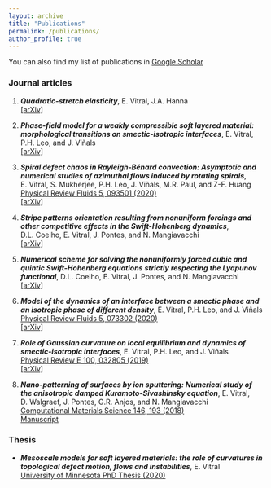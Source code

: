 ```yaml
---
layout: archive
title: "Publications"
permalink: /publications/
author_profile: true
---
```


<!---
{% if author.googlescholar %}
  You can also find my articles on <u><a href="{{author.googlescholar}}">my Google Scholar profile</a>.</u>
#{% endif %}

{% include base_path %}

{% for post in site.publications reversed %}
  {% include archive-single.html %}
{% endfor %}
-->

You can also find my list of publications in [Google Scholar](https://scholar.google.com/citations?user=fP9lSWsAAAAJ&hl=en)

### Journal articles

1. _**Quadratic-stretch elasticity**_, 
E.&#160;Vitral, J.A.&#160;Hanna <br />
[[arXiv]](https://arxiv.org/abs/2104.11714)

2. _**Phase-field model for a weakly compressible soft layered material: morphological transitions on smectic-isotropic interfaces**_, 
E.&#160;Vitral, P.H.&#160;Leo, and J.&#160;Viñals <br />
[[arXiv]](https://arxiv.org/abs/2103.16734)

3. _**Spiral defect chaos in Rayleigh-Bénard convection: Asymptotic and numerical studies of azimuthal flows induced by rotating spirals**_,
E.&#160;Vitral, S.&#160;Mukherjee, P.H.&#160;Leo, J.&#160;Viñals, M.R.&#160;Paul, and Z-F.&#160;Huang <br />
[Physical Review Fluids 5, 093501 (2020)](https://journals.aps.org/prfluids/abstract/10.1103/PhysRevFluids.5.093501) <br />
[[arXiv]](https://arxiv.org/abs/2006.00147)

4. _**Stripe patterns orientation resulting from nonuniform forcings
and other competitive effects in the Swift-Hohenberg dynamics**_, 
D.L.&#160;Coelho, E.&#160;Vitral, J.&#160;Pontes, and N.&#160;Mangiavacchi <br />
[[arXiv]](https://arxiv.org/abs/2008.00319)

5. _**Numerical scheme for solving the nonuniformly forced cubic and quintic Swift-Hohenberg equations strictly respecting the Lyapunov functional**_,
D.L.&#160;Coelho, E.&#160;Vitral, J.&#160;Pontes, and N.&#160;Mangiavacchi <br />
[[arXiv]](https://arxiv.org/abs/2007.16080)

6. _**Model of the dynamics of an interface between a smectic phase and an isotropic phase of different density**_,
E.&#160;Vitral, P.H.&#160;Leo, and J.&#160;Viñals <br />
[Physical Review Fluids 5, 073302 (2020)](https://journals.aps.org/prfluids/abstract/10.1103/PhysRevFluids.5.073302) <br />
[[arXiv]](https://arxiv.org/abs/2007.15804)

7. _**Role of Gaussian curvature on local equilibrium and dynamics of smectic-isotropic interfaces**_,
E.&#160;Vitral, P.H.&#160;Leo, and J.&#160;Viñals <br />
[Physical Review E 100, 032805 (2019)](https://journals.aps.org/pre/abstract/10.1103/PhysRevE.100.032805) <br />
[[arXiv]](https://arxiv.org/abs/1910.00488)

8. _**Nano-patterning of surfaces by ion sputtering: Numerical study of the anisotropic damped Kuramoto-Sivashinsky equation**_, 
E.&#160;Vitral, D.&#160;Walgraef, J.&#160;Pontes, G.R.&#160;Anjos, and N.&#160;Mangiavacchi <br />
[Computational Materials Science 146, 193 (2018)](https://www.sciencedirect.com/science/article/abs/pii/S0927025618300405) <br />
[Manuscript](https://evitral.github.io/files/sputDKS.pdf) <br />


### Thesis

* _**Mesoscale models for soft layered materials: the role of curvatures in topological defect motion, flows and instabilities**_, 
E.&#160;Vitral <br />
[University of Minnesota PhD Thesis (2020)](https://conservancy.umn.edu/handle/11299/217161)
